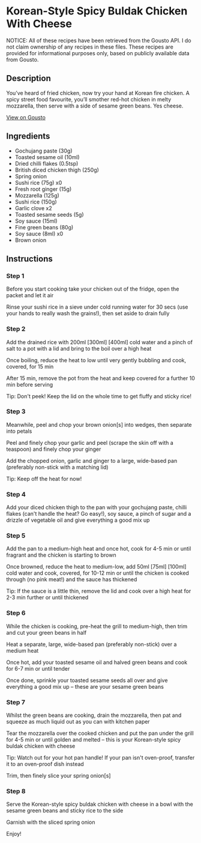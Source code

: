 # Korean-Style Spicy Buldak Chicken With Cheese

NOTICE: All of these recipes have been retrieved from the Gousto API. I do not claim ownership of any recipes in these files. These recipes are provided for informational purposes only, based on publicly available data from Gousto.

## Description

You’ve heard of fried chicken, now try your hand at Korean fire chicken. A spicy street food favourite, you’ll smother red-hot chicken in melty mozzarella, then serve with a side of sesame green beans. Yes cheese.

[View on Gousto](https://www.gousto.co.uk/recipes/cookbook/korean-spicy-buldak-chicken-with-cheese)

## Ingredients

- Gochujang paste (30g)
- Toasted sesame oil (10ml)
- Dried chilli flakes (0.5tsp)
- British diced chicken thigh (250g)
- Spring onion
- Sushi rice (75g) x0
- Fresh root ginger (15g)
- Mozzarella (125g)
- Sushi rice (150g)
- Garlic clove x2
- Toasted sesame seeds (5g)
- Soy sauce (15ml)
- Fine green beans (80g)
- Soy sauce (8ml) x0
- Brown onion

## Instructions


### Step 1

Before you start cooking take your chicken out of the fridge, open the packet and let it air

Rinse your sushi rice in a sieve under cold running water for 30 secs (use your hands to really wash the grains!), then set aside to drain fully


### Step 2

Add the drained rice with 200ml<span class="text-purple"> [300ml]</span> <span class="text-danger">[400ml] </span>cold water and a pinch of salt to a pot with a lid and bring to the boil over a high heat

Once boiling, reduce the heat to low until very gently bubbling and cook, covered, for 15 min

After 15 min, remove the pot from the heat and keep covered for a further 10 min before serving

Tip: Don't peek! Keep the lid on the whole time to get fluffy and sticky rice!


### Step 3

Meanwhile, peel and chop your brown onion[s] into wedges, then separate into petals

Peel and finely chop your garlic and peel (scrape the skin off with a teaspoon) and finely chop your ginger

Add the chopped onion, garlic and ginger to a large, wide-based pan (preferably non-stick with a matching lid)

Tip: Keep off the heat for now!


### Step 4

Add your diced chicken thigh to the pan with your gochujang paste, chilli flakes (can't handle the heat? Go easy!), soy sauce, a pinch of sugar and a drizzle of vegetable oil and give everything a good mix up


### Step 5

Add the pan to a medium-high heat and once hot, cook for 4-5 min or until fragrant and the chicken is starting to brown

Once browned, reduce the heat to medium-low, add 50ml <span class="text-purple">[75ml]</span> <span class="text-danger">[100ml] </span>cold water and cook, covered, for 10-12 min or until the chicken is cooked through (no pink meat!) and the sauce has thickened

Tip: If the sauce is a little thin, remove the lid and cook over a high heat for 2-3 min further or until thickened


### Step 6

While the chicken is cooking, pre-heat the grill to medium-high, then trim and cut your green beans in half

Heat a separate, large, wide-based pan (preferably non-stick) over a medium heat

Once hot, add your toasted sesame oil and halved green beans and cook for 6-7 min or until tender

Once done, sprinkle your toasted sesame seeds all over and give everything a good mix up – these are your sesame green beans


### Step 7

Whilst the green beans are cooking, drain the mozzarella, then pat and squeeze as much liquid out as you can with kitchen paper

Tear the mozzarella over the cooked chicken and put the pan under the grill for 4-5 min or until golden and melted – this is your Korean-style spicy buldak chicken with cheese

Tip: Watch out for your hot pan handle! If your pan isn't oven-proof, transfer it to an oven-proof dish instead

Trim, then finely slice your spring onion[s]

### Step 8

Serve the Korean-style spicy buldak chicken with cheese in a bowl with the sesame green beans and sticky rice to the side

Garnish with the sliced spring onion

Enjoy!

